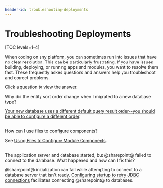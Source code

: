 ```yaml
---
header-id: troubleshooting-deployments
---
```


# Troubleshooting Deployments

[TOC levels=1-4]

When coding on any platform, you can sometimes run into issues that have no
clear resolution. This can be particularly frustrating. If you have issues
building, deploying, or running apps and modules, you want to resolve them
fast. These frequently asked questions and answers help you troubleshoot and
correct problems. 

Click a question to view the answer.

<div class="ldn-faq-question">
  <span class="ldn-faq-toggle-button" data-show="false" style="font-weight: normal;">Why did the entity sort order change when I migrated to a new database type?&nbsp;<span class="icon-caret-right" style="pointer-events:none;"></span></span>
  <div class="hide">  
    <p><a href="/docs/7-2/deploy/-/knowledge_base/d/sort-order-changed-with-a-different-database">Your new database uses a different default query result order--you should be able to configure a different order</a>.</p>
  </div>
</div>

<br/>
<div class="ldn-faq-question">
  <span class="ldn-faq-toggle-button" data-show="false" style="font-weight: normal;">How can I use files to configure components?&nbsp;<span class="icon-caret-right" style="pointer-events:none;"></span></span>
  <div class="hide">  
    <p>See <a href="/docs/7-2/deploy/-/knowledge_base/d/using-files-to-configure-sharepoint-modules">Using Files to Configure Module Components</a>. </p>
  </div>
</div>

<br/>
<div class="ldn-faq-question">
  <span class="ldn-faq-toggle-button" data-show="false" style="font-weight: normal;">The application server and database started, but @sharepoint@ failed to connect to the database. What happened and how can I fix this?&nbsp;<span class="icon-caret-right" style="pointer-events:none;"></span></span>
  <div class="hide">  
    <p>@sharepoint@ initialization can fail while attempting to connect to a database server that isn't ready. <a href="/docs/7-2/deploy/-/knowledge_base/d/portal-failed-to-initialize-because-the-database-wasnt-ready">Configuring startup to retry JDBC connections</a> facilitates connecting @sharepoint@ to databases. </p>
  </div>
</div>
